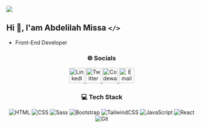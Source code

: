 [![](https://visitcount.itsvg.in/api?id=AbdeLilah-Dev&icon=1&color=0)](https://visitcount.itsvg.in)
## Hi 👋, I'am Abdelilah Missa **`</>`**
 - Front-End Developer

<h3 align="center">🌐 Socials</h3>
<p align="center">
  <a href="https://linkedin.com/in/abdelilah-missa">
    <img src="https://img.shields.io/badge/LinkedIn-%230077B5.svg?logo=linkedin&logoColor=white&style=for-the-badge" alt="LinkedIn" height="40"/>
  </a>
  <a href="https://x.com/abde_lilah_dev">
    <img src="https://img.shields.io/badge/Twitter-%231DA1F2.svg?logo=x&logoColor=white&style=for-the-badge" alt="Twitter" height="40"/>
  </a>
  <a href="https://www.codewars.com/users/abdelilah_dev">
    <img src="https://img.shields.io/badge/Codewars-B1361E?logo=codewars&logoColor=white&style=for-the-badge" alt="Codewars" height="40"/>
  </a>
  <a href="mailto:contactme.abdelilah@gmail.com">
    <img src="https://img.shields.io/badge/Email-D14836?logo=gmail&logoColor=white&style=for-the-badge" alt="Email" height="40"/>
  </a>
</p>



<h3 align="center">💻 Tech Stack</h3>
<p align="center">
  <img src="https://img.shields.io/badge/html5-E34F26?style=for-the-badge&logo=html5&logoColor=white" alt="HTML" />
  <img src="https://img.shields.io/badge/css3-1572B6?style=for-the-badge&logo=css3&logoColor=white" alt="CSS" />
  <img src="https://img.shields.io/badge/Sass-CC6699?style=for-the-badge&logo=sass&logoColor=white" alt="Sass" />
  <img src="https://img.shields.io/badge/Bootstrap-7952B3?style=for-the-badge&logo=bootstrap&logoColor=white" alt="Bootstrap" />
  <img src="https://img.shields.io/badge/TailwindCSS-38B2AC?style=for-the-badge&logo=tailwind-css&logoColor=white" alt="TailwindCSS" />
  <img src="https://img.shields.io/badge/javascript-F7DF1E?style=for-the-badge&logo=javascript&logoColor=white" alt="JavaScript" />
  <img src="https://img.shields.io/badge/React-61DAFB?style=for-the-badge&logo=react&logoColor=white" alt="React" />
  <img src="https://img.shields.io/badge/git-F05032?style=for-the-badge&logo=git&logoColor=white" alt="Git" />
</p>

